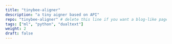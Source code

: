 ```yaml
---
title: "tinybee-aligner"
description: "a tiny aigner based on API"
repo: "tinybee-aligner" # delete this line if you want a blog-like page
tags: ["ml", "python", "dualtext"]
weight: 2
draft: false
---
```


